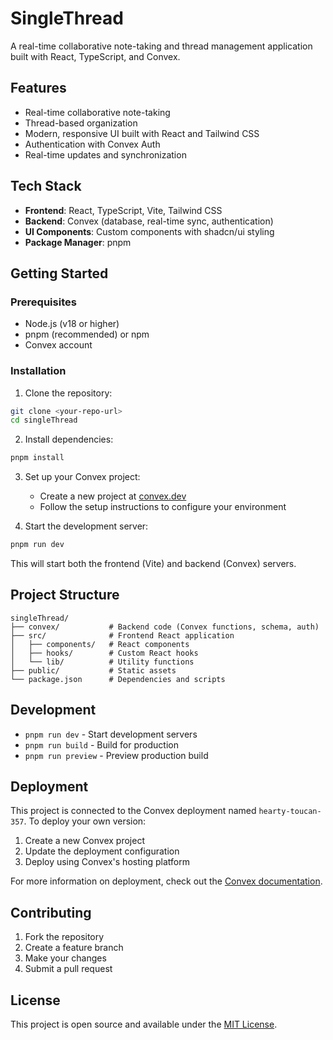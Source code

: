 # SingleThread

A real-time collaborative note-taking and thread management application built with React, TypeScript, and Convex.

## Features

- Real-time collaborative note-taking
- Thread-based organization
- Modern, responsive UI built with React and Tailwind CSS
- Authentication with Convex Auth
- Real-time updates and synchronization

## Tech Stack

- **Frontend**: React, TypeScript, Vite, Tailwind CSS
- **Backend**: Convex (database, real-time sync, authentication)
- **UI Components**: Custom components with shadcn/ui styling
- **Package Manager**: pnpm

## Getting Started

### Prerequisites

- Node.js (v18 or higher)
- pnpm (recommended) or npm
- Convex account

### Installation

1. Clone the repository:
```bash
git clone <your-repo-url>
cd singleThread
```

2. Install dependencies:
```bash
pnpm install
```

3. Set up your Convex project:
   - Create a new project at [convex.dev](https://convex.dev)
   - Follow the setup instructions to configure your environment

4. Start the development server:
```bash
pnpm run dev
```

This will start both the frontend (Vite) and backend (Convex) servers.

## Project Structure

```
singleThread/
├── convex/           # Backend code (Convex functions, schema, auth)
├── src/              # Frontend React application
│   ├── components/   # React components
│   ├── hooks/        # Custom React hooks
│   └── lib/          # Utility functions
├── public/           # Static assets
└── package.json      # Dependencies and scripts
```

## Development

- `pnpm run dev` - Start development servers
- `pnpm run build` - Build for production
- `pnpm run preview` - Preview production build

## Deployment

This project is connected to the Convex deployment named `hearty-toucan-357`. To deploy your own version:

1. Create a new Convex project
2. Update the deployment configuration
3. Deploy using Convex's hosting platform

For more information on deployment, check out the [Convex documentation](https://docs.convex.dev/production/).

## Contributing

1. Fork the repository
2. Create a feature branch
3. Make your changes
4. Submit a pull request

## License

This project is open source and available under the [MIT License](LICENSE).
